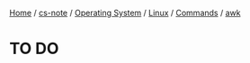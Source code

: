 [Home](https://mengxianbin.github.io) /
[cs-note](https://mengxianbin.github.io/cs-note/content) /
[Operating System](https://mengxianbin.github.io/cs-note/content/Operating%20System) /
[Linux](https://mengxianbin.github.io/cs-note/content/Operating%20System/Linux) /
[Commands](https://mengxianbin.github.io/cs-note/content/Operating%20System/Linux/Commands) /
[awk](https://mengxianbin.github.io/cs-note/content/Operating%20System/Linux/Commands/awk)

# TO DO
